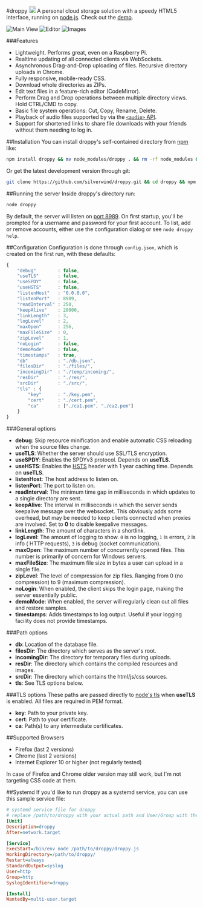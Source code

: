 #droppy <a href="https://npmjs.org/package/droppy"><img src="https://badge.fury.io/js/droppy@2x.png" alt="NPM version" height="18"></a>
A personal cloud storage solution with a speedy HTML5 interface, running on [node.js](http://nodejs.org/). Check out the [demo](http://droppy.jit.su/#/).

![Main View](http://i.imgur.com/izxnfAN.png)
![Editor](http://i.imgur.com/Ziv79rJ.png)
![Images](http://i.imgur.com/h7tfXkU.png)

###Features
* Lightweight. Performs great, even on a Raspberry Pi.
* Realtime updating of all connected clients via WebSockets.
* Asynchronous Drag-and-Drop uploading of files. Recursive directory uploads in Chrome.
* Fully responsive, mobile-ready CSS.
* Download whole directories as ZIPs.
* Edit text files in a feature-rich editor (CodeMirror).
* Perform Drag and Drop operations between multiple directory views. Hold CTRL/CMD to copy.
* Basic file system operations: Cut, Copy, Rename, Delete.
* Playback of audio files supported by via the [`<audio>` API](https://developer.mozilla.org/en-US/docs/HTML/Supported_media_formats#Browser_compatibility).
* Support for shortened links to share file downloads with your friends without them needing to log in.

##Installation
You can install droppy's self-contained directory from [npm](https://npmjs.org/package/droppy) like:
````bash
npm install droppy && mv node_modules/droppy . && rm -rf node_modules && cd droppy
````
Or get the latest development version through git:
````bash
git clone https://github.com/silverwind/droppy.git && cd droppy && npm install
````

##Running the server
Inside droppy's directory run:
````bash
node droppy
````
By default, the server will listen on [port 8989](http://localhost:8989/). On first startup, you'll be prompted for a username and password for your first account. To list, add or remove accounts, either use the configuration dialog or see `node droppy help`.

##Configuration
Configuration is done through `config.json`, which is created on the first run, with these defaults:
````javascript
{
    "debug"        : false,
    "useTLS"       : false,
    "useSPDY"      : false,
    "useHSTS"      : false,
    "listenHost"   : "0.0.0.0",
    "listenPort"   : 8989,
    "readInterval" : 250,
    "keepAlive"    : 20000,
    "linkLength"   : 3,
    "logLevel"     : 2,
    "maxOpen"      : 256,
    "maxFileSize"  : 0,
    "zipLevel"     : 1,
    "noLogin"      : false,
    "demoMode"     : false,
    "timestamps"   : true,
    "db"           : "./db.json",
    "filesDir"     : "./files/",
    "incomingDir"  : "./temp/incoming/",
    "resDir"       : "./res/",
    "srcDir"       : "./src/",
    "tls" : {
        "key"      : "./key.pem",
        "cert"     : "./cert.pem",
        "ca"       : ["./ca1.pem", "./ca2.pem"]
    }
}
````
###General options
- **debug**: Skip resource minification and enable automatic CSS reloading when the source files change.
- **useTLS**: Whether the server should use SSL/TLS encryption.
- **useSPDY**: Enables the SPDYv3 protocol. Depends on **useTLS**.
- **useHSTS**: Enables the [HSTS](https://en.wikipedia.org/wiki/HTTP_Strict_Transport_Security) header with 1 year caching time. Depends on **useTLS**.
- **listenHost**: The host address to listen on.
- **listenPort**: The port to listen on.
- **readInterval**: The minimum time gap in milliseconds in which updates to a single directory are sent.
- **keepAlive**: The interval in milliseconds in which the server sends keepalive message over the websocket. This obviously adds some overhead, but may be needed to keep clients connected when proxies are involved. Set to **0** to disable keepalive messages.
- **linkLength**: The amount of characters in a shortlink.
- **logLevel**: The amount of logging to show. `0` is no logging, `1` is errors, `2` is info ( HTTP requests), `3` is debug (socket communication).
- **maxOpen**: The maximum number of concurrently opened files. This number is primarily of concern for Windows servers.
- **maxFileSize**: The maximum file size in bytes a user can upload in a single file.
- **zipLevel**: The level of compression for zip files. Ranging from 0 (no compression) to 9 (maximum compression).
- **noLogin**: When enabled, the client skips the login page, making the server essentially public.
- **demoMode**: When enabled, the server will regularly clean out all files and restore samples.
- **timestamps**: Adds timestamps to log output. Useful if your logging facility does not provide timestamps.

###Path options
- **db**: Location of the database file.
- **filesDir**: The directory which serves as the server's root.
- **incomingDir**: The directory for temporary files during uploads.
- **resDir**: The directory which contains the compiled resources and images.
- **srcDir**: The directory which contains the html/js/css sources.
- **tls**: See TLS options below.

###TLS options
These paths are passed directly to [node's tls](http://nodejs.org/api/tls.html#tls_tls_createserver_options_secureconnectionlistener) when **useTLS** is enabled. All files are required in PEM format.

- **key**: Path to your private key.
- **cert**: Path to your certificate.
- **ca**: Path(s) to any intermediate certificates.

##Supported Browsers
- Firefox (last 2 versions)
- Chrome (last 2 versions)
- Internet Explorer 10 or higher (not regularly tested)

In case of Firefox and Chrome older version may still work, but I'm not targeting CSS code at them.

##Systemd
If you'd like to run droppy as a systemd service, you can use this sample service file:

````ini
# systemd service file for droppy
# replace /path/to/droppy with your actual path and User/Group with the intended user to run as
[Unit]
Description=droppy
After=network.target

[Service]
ExecStart=/bin/env node /path/to/droppy/droppy.js
WorkingDirectory=/path/to/droppy/
Restart=always
StandardOutput=syslog
User=http
Group=http
SyslogIdentifier=droppy

[Install]
WantedBy=multi-user.target
````
